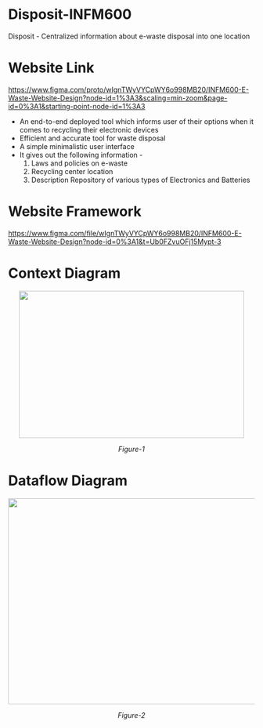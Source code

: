 # Disposit-INFM600
Disposit - Centralized information about e-waste disposal into one location

# Website Link
https://www.figma.com/proto/wIgnTWyVYCpWY6o998MB20/INFM600-E-Waste-Website-Design?node-id=1%3A3&scaling=min-zoom&page-id=0%3A1&starting-point-node-id=1%3A3
* An end-to-end deployed tool which informs user of their options when it comes to recycling their electronic devices
* Efficient and accurate tool for waste disposal
* A simple minimalistic user interface
* It gives out the following information -
  1. Laws and policies on e-waste 
  2. Recycling center location 
  3. Description Repository of various types of Electronics and Batteries

# Website Framework
https://www.figma.com/file/wIgnTWyVYCpWY6o998MB20/INFM600-E-Waste-Website-Design?node-id=0%3A1&t=Ub0FZvuOFj15Mypt-3

# Context Diagram
<p align="center">
  <img width="460" height="300" src="https://user-images.githubusercontent.com/116919470/207396645-36c677e9-1402-49a6-b1de-f95e02913bf3.PNG">
</p>
<p align = "center">
  <em>Figure-1</em>
</p>

# Dataflow Diagram
<p align="center">
  <img width="600" height="420" src="https://user-images.githubusercontent.com/116919470/207399230-fd403193-d7c3-4303-ab59-e9593ab07296.PNG">
</p>
<p align = "center">
  <em>Figure-2</em>
</p>
